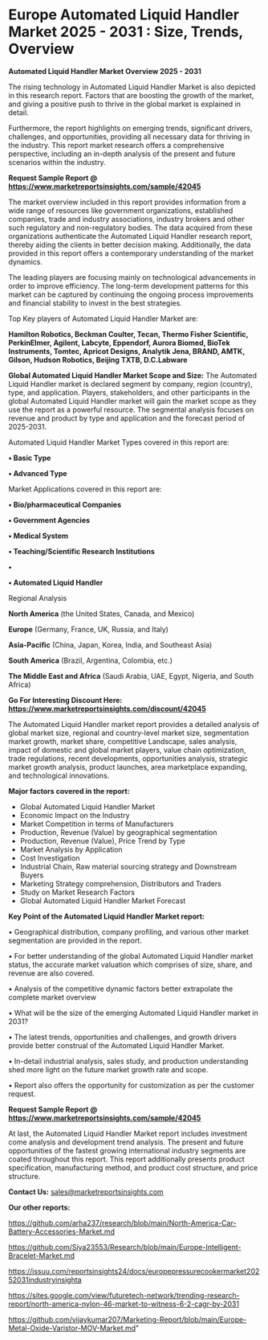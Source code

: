 # Europe Automated Liquid Handler Market 2025 - 2031 : Size, Trends, Overview

<Strong> Automated Liquid Handler Market Overview 2025 - 2031</strong>

The rising technology in Automated Liquid Handler Market is also depicted in this research report. Factors that are boosting the growth of the market, and giving a positive push to thrive in the global market is explained in detail.

Furthermore, the report highlights on emerging trends, significant drivers, challenges, and opportunities, providing all necessary data for thriving in the industry. This report market research offers a comprehensive perspective, including an in-depth analysis of the present and future scenarios within the industry.

<strong>Request Sample Report @ <a href=https://www.marketreportsinsights.com/sample/42045>https://www.marketreportsinsights.com/sample/42045</a></strong>

The market overview included in this report provides information from a wide range of resources like government organizations, established companies, trade and industry associations, industry brokers and other such regulatory and non-regulatory bodies. The data acquired from these organizations authenticate the Automated Liquid Handler research report, thereby aiding the clients in better decision making. Additionally, the data provided in this report offers a contemporary understanding of the market dynamics.

The leading players are focusing mainly on technological advancements in order to improve efficiency. The long-term development patterns for this market can be captured by continuing the ongoing process improvements and financial stability to invest in the best strategies.

Top Key players of Automated Liquid Handler Market are:

<strong>Hamilton Robotics, Beckman Coulter, Tecan, Thermo Fisher Scientific, PerkinElmer, Agilent, Labcyte, Eppendorf, Aurora Biomed, BioTek Instruments, Tomtec, Apricot Designs, Analytik Jena, BRAND, AMTK, Gilson, Hudson Robotics, Beijing TXTB, D.C.Labware</strong>

<strong><b>Global Automated Liquid Handler Market Scope and Size:</b></strong>
The Automated Liquid Handler market is declared segment by company, region (country), type, and application. Players, stakeholders, and other participants in the global Automated Liquid Handler market will gain the market scope as they use the report as a powerful resource. The segmental analysis focuses on revenue and product by type and application and the forecast period of 2025-2031.

Automated Liquid Handler Market Types covered in this report are:

<strong>•  Basic Type

•  Advanced Type</strong>

Market Applications covered in this report are:

<strong>•  Bio/pharmaceutical Companies

•  Government Agencies

•  Medical System

•  Teaching/Scientific Research Institutions

•  

•  Automated Liquid Handler</strong> 

Regional Analysis

<strong>North America</strong> (the United States, Canada, and Mexico)

<strong>Europe</strong> (Germany, France, UK, Russia, and Italy)

<strong>Asia-Pacific</strong> (China, Japan, Korea, India, and Southeast Asia)

<strong>South America</strong> (Brazil, Argentina, Colombia, etc.)

<strong>The Middle East and Africa</strong> (Saudi Arabia, UAE, Egypt, Nigeria, and South Africa)

<strong>Go For Interesting Discount Here: <a href=https://www.marketreportsinsights.com/discount/42045>https://www.marketreportsinsights.com/discount/42045</a></strong>

The Automated Liquid Handler market report provides a detailed analysis of global market size, regional and country-level market size, segmentation market growth, market share, competitive Landscape, sales analysis, impact of domestic and global market players, value chain optimization, trade regulations, recent developments, opportunities analysis, strategic market growth analysis, product launches, area marketplace expanding, and technological innovations.

<strong><b>Major factors covered in the report:</b></strong>
<ul>
  <li>Global Automated Liquid Handler Market </li>
  <li>Economic Impact on the Industry</li>
  <li>Market Competition in terms of Manufacturers</li>
  <li>Production, Revenue (Value) by geographical segmentation</li>
  <li>Production, Revenue (Value), Price Trend by Type</li>
  <li>Market Analysis by Application</li>
  <li>Cost Investigation</li>
  <li>Industrial Chain, Raw material sourcing strategy and Downstream Buyers</li>
  <li>Marketing Strategy comprehension, Distributors and Traders</li>
  <li>Study on Market Research Factors</li>
  <li>Global Automated Liquid Handler Market Forecast</li>
</ul>

<strong><b>Key Point of the Automated Liquid Handler Market report:</b></strong>

• Geographical distribution, company profiling, and various other market segmentation are provided in the report.

• For better understanding of the global Automated Liquid Handler market status, the accurate market valuation which comprises of size, share, and revenue are also covered.

• Analysis of the competitive dynamic factors better extrapolate the complete market overview

• What will be the size of the emerging Automated Liquid Handler market in 2031?

• The latest trends, opportunities and challenges, and growth drivers provide better construal of the Automated Liquid Handler Market.

• In-detail industrial analysis, sales study, and production understanding shed more light on the future market growth rate and scope.

• Report also offers the opportunity for customization as per the customer request.

<strong>Request Sample Report @ <a href=https://www.marketreportsinsights.com/sample/42045>https://www.marketreportsinsights.com/sample/42045</a></strong>

At last, the Automated Liquid Handler Market report includes investment come analysis and development trend analysis. The present and future opportunities of the fastest growing international industry segments are coated throughout this report. This report additionally presents product specification, manufacturing method, and product cost structure, and price structure.

<strong>Contact Us:</strong>
sales@marketreportsinsights.com

<strong>Our other reports:</strong>

<a href=https://github.com/arha237/research/blob/main/North-America-Car-Battery-Accessories-Market.md>https://github.com/arha237/research/blob/main/North-America-Car-Battery-Accessories-Market.md</a>

<a href=https://github.com/Siya23553/Research/blob/main/Europe-Intelligent-Bracelet-Market.md>https://github.com/Siya23553/Research/blob/main/Europe-Intelligent-Bracelet-Market.md</a>

<a href=https://issuu.com/reportsinsights24/docs/europepressurecookermarket20252031industryinsighta>https://issuu.com/reportsinsights24/docs/europepressurecookermarket20252031industryinsighta</a>

<a href=https://sites.google.com/view/futuretech-network/trending-research-report/north-america-nylon-46-market-to-witness-6-2-cagr-by-2031>https://sites.google.com/view/futuretech-network/trending-research-report/north-america-nylon-46-market-to-witness-6-2-cagr-by-2031</a>

<a href=https://github.com/vijaykumar207/Marketing-Report/blob/main/Europe-Metal-Oxide-Varistor-MOV-Market.md>https://github.com/vijaykumar207/Marketing-Report/blob/main/Europe-Metal-Oxide-Varistor-MOV-Market.md</a>"
